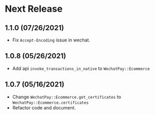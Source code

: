 # Next Release

## 1.1.0 (07/26/2021)

* Fix `Accept-Encoding` issue in wechat.


## 1.0.8 (05/26/2021)

* Add api `invoke_transactions_in_native` to `WechatPay::Ecommerce`

## 1.0.7 (05/16/2021)

* Change `WechatPay::Ecommerce.get_certificates` to `WechatPay::Ecommerce.certificates`
* Refactor code and document.
